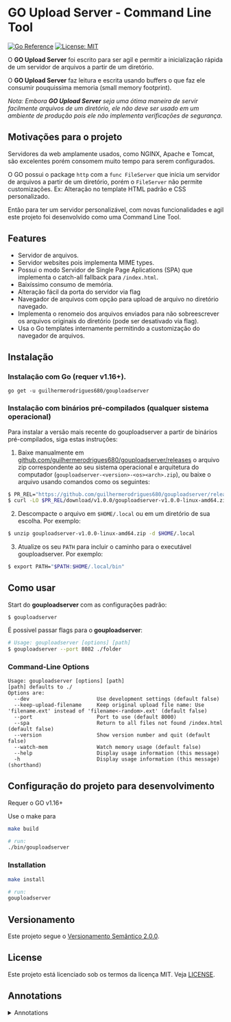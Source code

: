 # GO Upload Server - Command Line Tool
[![Go Reference](https://pkg.go.dev/badge/github.com/guilhermerodrigues680/gouploadserver.svg)](https://pkg.go.dev/github.com/guilhermerodrigues680/gouploadserver)
[![License: MIT](https://img.shields.io/badge/License-MIT-yellow.svg?style=flat-square)](./LICENSE)

O **GO Upload Server** foi escrito para ser agil e permitir a inicialização rápida de um servidor de arquivos a partir de um diretório.

O **GO Upload Server** faz leitura e escrita usando buffers o que faz ele consumir pouquissima memoria (small memory footprint).

*Nota: Embora **GO Upload Server** seja uma ótima maneira de servir facilmente arquivos de um diretório, ele não deve ser usado em um ambiente de produção pois ele não implementa verificações de segurança.*

## Motivações para o projeto
Servidores da web amplamente usados, como NGINX, Apache e Tomcat, são excelentes porém consomem muito tempo para serem configurados.

O GO possui o package `http` com a `func FileServer` que inicia um servidor de arquivos a partir de um diretório, porém o `FileServer` não permite customizações. Ex: Alteração no template HTML padrão e CSS personalizado.

Então para ter um servidor personalizável, com novas funcionalidades e agil este projeto foi desenvolvido como uma Command Line Tool.

## Features
- Servidor de arquivos.
- Servidor websites pois implementa  MIME types.
- Possui o modo Servidor de Single Page Aplications (SPA) que implementa o catch-all fallback para `/index.html`.
- Baixíssimo consumo de memória.
- Alteração fácil da porta do servidor via flag
- Navegador de arquivos com opção para upload de arquivo no diretório navegado.
- Implementa o renomeio dos arquivos enviados para não sobreescrever os arquivos originais do diretório (pode ser desativado via flag).
- Usa o Go templates internamente permitindo a customização do navegador de arquivos.

## Instalação
### Instalação com Go (requer v1.16+).

```console
go get -u guilhermerodrigues680/gouploadserver
```

### Instalação com binários pré-compilados (qualquer sistema operacional) 
Para instalar a versão mais recente do gouploadserver a partir de binários pré-compilados, siga estas instruções:

1. Baixe manualmente em [github.com/guilhermerodrigues680/gouploadserver/releases](https://github.com/guilhermerodrigues680/gouploadserver/releases) o arquivo zip correspondente ao seu sistema operacional e arquitetura do computador (`gouploadserver-<version>-<os><arch>.zip`), ou baixe o arquivo usando comandos como os seguintes:

```sh
$ PR_REL="https://github.com/guilhermerodrigues680/gouploadserver/releases"
$ curl -LO $PR_REL/download/v1.0.0/gouploadserver-v1.0.0-linux-amd64.zip
```

2. Descompacte o arquivo em `$HOME/.local` ou em um diretório de sua escolha. Por exemplo:

```sh
$ unzip gouploadserver-v1.0.0-linux-amd64.zip -d $HOME/.local
```

3. Atualize os seu `PATH` para incluir o caminho para o executável gouploadserver. Por exemplo: 

```sh
$ export PATH="$PATH:$HOME/.local/bin"
```

## Como usar

Start do **gouploadserver** com as configurações padrão:

```console
$ gouploadserver
```

É possivel passar flags para o **gouploadserver**:

```sh
# Usage: gouploadserver [options] [path]
$ gouploadserver --port 8082 ./folder
```

### Command-Line Options
```console
Usage: gouploadserver [options] [path]
[path] defaults to ./
Options are:
  --dev                      Use development settings (default false)
  --keep-upload-filename     Keep original upload file name: Use 'filename.ext' instead of 'filename<-random>.ext' (default false)
  --port                     Port to use (default 8000)
  --spa                      Return to all files not found /index.html (default false)
  --version                  Show version number and quit (default false)
  --watch-mem                Watch memory usage (default false)
  --help                     Display usage information (this message)
  -h                         Display usage information (this message) (shorthand)
```

## Configuração do projeto para desenvolvimento

Requer o GO v1.16+

Use o make para 

```sh
make build

# run:
./bin/gouploadserver
```

### Installation

```sh
make install

# run:
gouploadserver
```

## Versionamento

Este projeto segue o [Versionamento Semântico 2.0.0](https://semver.org/lang/pt-BR/spec/v2.0.0.html).

<!-- ## Changelog -->
<!-- https://keepachangelog.com/en/1.0.0/ -->

## License
Este projeto está licenciado sob os termos da licença MIT. Veja [LICENSE](./LICENSE).

## Annotations

<details>
<summary>Annotations</summary>
<br>
- https://www.digitalocean.com/community/tutorials/how-to-build-and-install-go-programs-pt
- https://golang.org/doc/tutorial/compile-install
- https://golang.org/ref/mod#go-install
- https://makefiletutorial.com/

```sh
➜  cmd go list -f '{{.Target}}'
/Users/guilherme/go/bin/cmd
```

```sh
go test -v -benchmem -bench=.
```
date -u +"%Y%m%d%H%M%S"
TZ=UTC date +"%Y%m%d%H%M%S"
TZ=GMT date +"%Y%m%d%H%M%S"

https://pkg.go.dev/github.com/guilhermerodrigues680/gouploadserver

git tag v0.0.0-alpha.0-$(date -u +"%Y%m%d%H%M%S")
</details>
